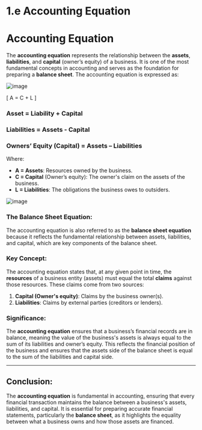 # 1.e Accounting Equation

# Accounting Equation

The **accounting equation** represents the relationship between the **assets**, **liabilities**, and **capital** (owner’s equity) of a business. It is one of the most fundamental concepts in accounting and serves as the foundation for preparing a **balance sheet**. The accounting equation is expressed as:

![image](https://github.com/user-attachments/assets/ae635972-66c5-4288-b17b-ab08aaa3df9f)

\[
A = C + L
\]

 ### Asset = Liability + Capital
### Liabilities = Assets - Capital
### Owners’ Equity (Capital) = Assets – Liabilities

Where:
- **A = Assets**: Resources owned by the business.
- **C = Capital** (Owner’s equity): The owner's claim on the assets of the business.
- **L = Liabilities**: The obligations the business owes to outsiders.

![image](https://github.com/user-attachments/assets/552cb66c-2cf0-4774-a6c5-b5c9ffc2947d)

### The Balance Sheet Equation:

The accounting equation is also referred to as the **balance sheet equation** because it reflects the fundamental relationship between assets, liabilities, and capital, which are key components of the balance sheet.

### Key Concept:

The accounting equation states that, at any given point in time, the **resources** of a business entity (assets) must equal the total **claims** against those resources. These claims come from two sources:
1. **Capital (Owner's equity)**: Claims by the business owner(s).
2. **Liabilities**: Claims by external parties (creditors or lenders).

### Significance:

The **accounting equation** ensures that a business’s financial records are in balance, meaning the value of the business's assets is always equal to the sum of its liabilities and owner’s equity. This reflects the financial position of the business and ensures that the assets side of the balance sheet is equal to the sum of the liabilities and capital side.

---

## Conclusion:

The **accounting equation** is fundamental in accounting, ensuring that every financial transaction maintains the balance between a business's assets, liabilities, and capital. It is essential for preparing accurate financial statements, particularly the **balance sheet**, as it highlights the equality between what a business owns and how those assets are financed.
